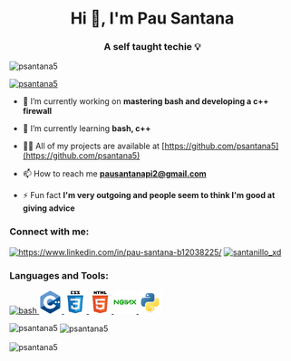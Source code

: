 <h1 align="center">Hi 👋, I'm Pau Santana</h1>
<h3 align="center">A self taught techie 💡</h3>

<p align="left"> <img src="https://komarev.com/ghpvc/?username=psantana5&label=Profile%20views&color=0e75b6&style=flat" alt="psantana5" /> </p>

<p align="left"> <a href="https://github.com/ryo-ma/github-profile-trophy"><img src="https://github-profile-trophy.vercel.app/?username=psantana5" alt="psantana5" /></a> </p>

- 🔭 I’m currently working on **mastering bash and developing a c++ firewall**

- 🌱 I’m currently learning **bash, c++**

- 👨‍💻 All of my projects are available at [https://github.com/psantana5](https://github.com/psantana5)

- 📫 How to reach me **pausantanapi2@gmail.com**

- ⚡ Fun fact **I'm very outgoing and people seem to think I'm good at giving advice**

<h3 align="left">Connect with me:</h3>
<p align="left">
<a href="https://www.linkedin.com/in/pau-santana-b12038225/" target="blank"><img align="center" src="https://raw.githubusercontent.com/rahuldkjain/github-profile-readme-generator/master/src/images/icons/Social/linked-in-alt.svg" alt="https://www.linkedin.com/in/pau-santana-b12038225/" height="30" width="40" /></a>
<a href="https://instagram.com/santanillo_xd" target="blank"><img align="center" src="https://raw.githubusercontent.com/rahuldkjain/github-profile-readme-generator/master/src/images/icons/Social/instagram.svg" alt="santanillo_xd" height="30" width="40" /></a>
</p>

<h3 align="left">Languages and Tools:</h3>
<p align="left"> <a href="https://www.gnu.org/software/bash/" target="_blank" rel="noreferrer"> <img src="https://www.vectorlogo.zone/logos/gnu_bash/gnu_bash-icon.svg" alt="bash" width="40" height="40"/> </a> <a href="https://www.w3schools.com/cpp/" target="_blank" rel="noreferrer"> <img src="https://raw.githubusercontent.com/devicons/devicon/master/icons/cplusplus/cplusplus-original.svg" alt="cplusplus" width="40" height="40"/> </a> <a href="https://www.w3schools.com/css/" target="_blank" rel="noreferrer"> <img src="https://raw.githubusercontent.com/devicons/devicon/master/icons/css3/css3-original-wordmark.svg" alt="css3" width="40" height="40"/> </a> <a href="https://www.w3.org/html/" target="_blank" rel="noreferrer"> <img src="https://raw.githubusercontent.com/devicons/devicon/master/icons/html5/html5-original-wordmark.svg" alt="html5" width="40" height="40"/> </a> <a href="https://www.nginx.com" target="_blank" rel="noreferrer"> <img src="https://raw.githubusercontent.com/devicons/devicon/master/icons/nginx/nginx-original.svg" alt="nginx" width="40" height="40"/> </a> <a href="https://www.python.org" target="_blank" rel="noreferrer"> <img src="https://raw.githubusercontent.com/devicons/devicon/master/icons/python/python-original.svg" alt="python" width="40" height="40"/> </a> </p>

<p><img align="left" src="https://github-readme-stats.vercel.app/api/top-langs?username=psantana5&show_icons=true&locale=en&layout=compact" alt="psantana5" /></p>

<p>&nbsp;<img align="center" src="https://github-readme-stats.vercel.app/api?username=psantana5&show_icons=true&locale=en" alt="psantana5" /></p>

<p><img align="center" src="https://github-readme-streak-stats.herokuapp.com/?user=psantana5&" alt="psantana5" /></p>

